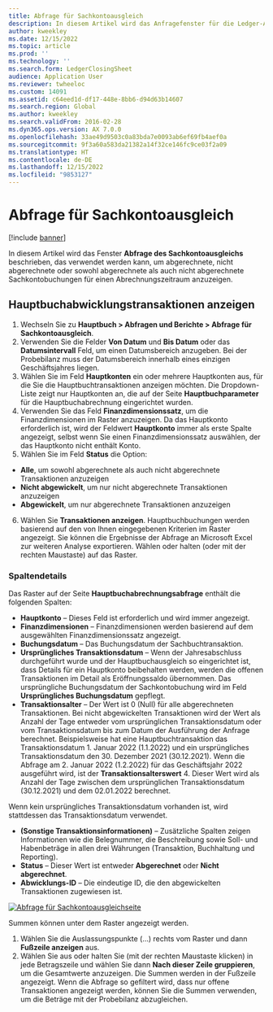 ```yaml
---
title: Abfrage für Sachkontoausgleich
description: In diesem Artikel wird das Anfragefenster für die Ledger-Abrechnung beschrieben
author: kweekley
ms.date: 12/15/2022
ms.topic: article
ms.prod: ''
ms.technology: ''
ms.search.form: LedgerClosingSheet
audience: Application User
ms.reviewer: twheeloc
ms.custom: 14091
ms.assetid: c64eed1d-df17-448e-8bb6-d94d63b14607
ms.search.region: Global
ms.author: kweekley
ms.search.validFrom: 2016-02-28
ms.dyn365.ops.version: AX 7.0.0
ms.openlocfilehash: 33ae49d9503c0a83bda7e0093ab6ef69fb4aef0a
ms.sourcegitcommit: 9f3a60a583da21382a14f32ce146fc9ce03f2a09
ms.translationtype: HT
ms.contentlocale: de-DE
ms.lasthandoff: 12/15/2022
ms.locfileid: "9853127"
---
```

# <a name="ledger-settlement-inquiry"></a>Abfrage für Sachkontoausgleich

[!include [banner](../includes/banner.md)]

In diesem Artikel wird das Fenster **Abfrage des Sachkontoausgleichs** beschrieben, das verwendet werden kann, um abgerechnete, nicht abgerechnete oder sowohl abgerechnete als auch nicht abgerechnete Sachkontobuchungen für einen Abrechnungszeitraum anzuzeigen.

## <a name="view-ledger-settlement-transactions"></a>Hauptbuchabwicklungstransaktionen anzeigen
1.  Wechseln Sie zu **Hauptbuch > Abfragen und Berichte > Abfrage für Sachkontoausgleich**.
2.  Verwenden Sie die Felder **Von Datum** und **Bis Datum** oder das **Datumsintervall** Feld, um einen Datumsbereich anzugeben. Bei der Probebilanz muss der Datumsbereich innerhalb eines einzigen Geschäftsjahres liegen.
3.  Wählen Sie im Feld **Hauptkonten** ein oder mehrere Hauptkonten aus, für die Sie die Hauptbuchtransaktionen anzeigen möchten. Die Dropdown-Liste zeigt nur Hauptkonten an, die auf der Seite **Hauptbuchparameter** für die Hauptbuchabrechnung eingerichtet wurden.
4.  Verwenden Sie das Feld **Finanzdimensionssatz**, um die Finanzdimensionen im Raster anzuzeigen. Da das Hauptkonto erforderlich ist, wird der Feldwert **Hauptkonto** immer als erste Spalte angezeigt, selbst wenn Sie einen Finanzdimensionssatz auswählen, der das Hauptkonto nicht enthält Konto.
5.  Wählen Sie im Feld **Status** die Option:
-   **Alle**, um sowohl abgerechnete als auch nicht abgerechnete Transaktionen anzuzeigen
-   **Nicht abgewickelt**, um nur nicht abgerechnete Transaktionen anzuzeigen 
-   **Abgewickelt**, um nur abgerechnete Transaktionen anzuzeigen
6.  Wählen Sie **Transaktionen anzeigen**. Hauptbuchbuchungen werden basierend auf den von Ihnen eingegebenen Kriterien im Raster angezeigt. Sie können die Ergebnisse der Abfrage an Microsoft Excel zur weiteren Analyse exportieren. Wählen oder halten (oder mit der rechten Maustaste) auf das Raster.

### <a name="column-details"></a>Spaltendetails
Das Raster auf der Seite **Hauptbuchabrechnungsabfrage** enthält die folgenden Spalten:
-   **Hauptkonto** – Dieses Feld ist erforderlich und wird immer angezeigt.
-   **Finanzdimensionen** – Finanzdimensionen werden basierend auf dem ausgewählten Finanzdimensionssatz angezeigt.
-   **Buchungsdatum** – Das Buchungsdatum der Sachbuchtransaktion.
-   **Ursprüngliches Transaktionsdatum** – Wenn der Jahresabschluss durchgeführt wurde und der Hauptbuchausgleich so eingerichtet ist, dass Details für ein Hauptkonto beibehalten werden, werden die offenen Transaktionen im Detail als Eröffnungssaldo übernommen. Das ursprüngliche Buchungsdatum der Sachkontobuchung wird im Feld **Ursprüngliches Buchungsdatum** gepflegt.
-   **Transaktionsalter** – Der Wert ist 0 (Null) für alle abgerechneten Transaktionen. Bei nicht abgewickelten Transaktionen wird der Wert als Anzahl der Tage entweder vom ursprünglichen Transaktionsdatum oder vom Transaktionsdatum bis zum Datum der Ausführung der Anfrage berechnet.
Beispielsweise hat eine Hauptbuchtransaktion das Transaktionsdatum 1. Januar 2022 (1.1.2022) und ein ursprüngliches Transaktionsdatum den 30. Dezember 2021 (30.12.2021). Wenn die Abfrage am 2. Januar 2022 (1.2.2022) für das Geschäftsjahr 2022 ausgeführt wird, ist der **Transaktionsalterswert** 4. Dieser Wert wird als Anzahl der Tage zwischen dem ursprünglichen Transaktionsdatum (30.12.2021) und dem 02.01.2022 berechnet.

Wenn kein ursprüngliches Transaktionsdatum vorhanden ist, wird stattdessen das Transaktionsdatum verwendet.
-   **(Sonstige Transaktionsinformationen)** – Zusätzliche Spalten zeigen Informationen wie die Belegnummer, die Beschreibung sowie Soll- und Habenbeträge in allen drei Währungen (Transaktion, Buchhaltung und Reporting).
-   **Status** – Dieser Wert ist entweder **Abgerechnet** oder **Nicht abgerechnet**.
-   **Abwicklungs-ID** – Die eindeutige ID, die den abgewickelten Transaktionen zugewiesen ist.

[![Abfrage für Sachkontoausgleichseite](./media/Inquiry1.png)](./media/Inquiry1.png)

 
Summen können unter dem Raster angezeigt werden.
1.  Wählen Sie die Auslassungspunkte (…) rechts vom Raster und dann **Fußzeile anzeigen** aus.
2.  Wählen Sie aus oder halten Sie (mit der rechten Maustaste klicken) in jede Betragszeile und wählen Sie dann **Nach dieser Zeile gruppieren**, um die Gesamtwerte anzuzeigen. Die Summen werden in der Fußzeile angezeigt. Wenn die Abfrage so gefiltert wird, dass nur offene Transaktionen angezeigt werden, können Sie die Summen verwenden, um die Beträge mit der Probebilanz abzugleichen.







